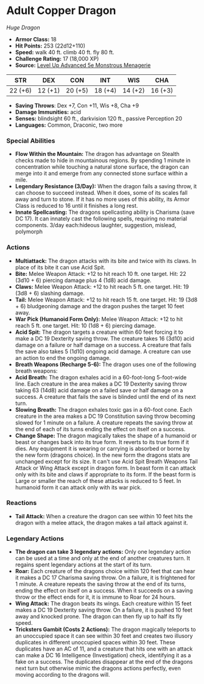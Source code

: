 # Adult Copper Dragon

*Huge* *Dragon*

- **Armor Class:** 18
- **Hit Points:** 253 (22d12+110)
- **Speed:** walk 40 ft. climb 40 ft. fly 80 ft.
- **Challenge Rating:** 17 (18,000 XP)
- **Source:** [Level Up Advanced 5e Monstrous Menagerie](https://www.levelup5e.com)

| STR | DEX | CON | INT | WIS | CHA |
| --- | --- | --- | --- | --- | --- |
| 22 (+6) | 12 (+1) | 20 (+5) | 18 (+4) | 14 (+2) | 16 (+3) |

- **Saving Throws**: Dex +7, Con +11, Wis +8, Cha +9
- **Damage Immunities:** acid
- **Senses:** blindsight 60 ft., darkvision 120 ft., passive Perception 20
- **Languages:** Common, Draconic, two more
### Special Abilities
- **Flow Within the Mountain:** The dragon has advantage on Stealth checks made to hide in mountainous regions. By spending 1 minute in concentration while touching a natural stone surface, the dragon can merge into it and emerge from any connected stone surface within a mile.
- **Legendary Resistance (3/Day):** When the dragon fails a saving throw, it can choose to succeed instead. When it does, some of its scales fall away and turn to stone. If it has no more uses of this ability, its Armor Class is reduced to 16 until it finishes a long rest.
- **Innate Spellcasting:** The dragons spellcasting ability is Charisma (save DC 17). It can innately cast the following spells, requiring no material components. 3/day each:hideous laughter, suggestion, mislead, polymorph
### Actions
- **Multiattack:** The dragon attacks with its bite and twice with its claws. In place of its bite  it can use Acid Spit.
- **Bite:** Melee Weapon Attack: +12 to hit  reach 10 ft.  one target. Hit: 22 (3d10 + 6) piercing damage plus 4 (1d8) acid damage.
- **Claws:** Melee Weapon Attack: +12 to hit  reach 5 ft.  one target. Hit: 19 (3d8 + 6) slashing damage.
- **Tail:** Melee Weapon Attack: +12 to hit  reach 15 ft.  one target. Hit: 19 (3d8 + 6) bludgeoning damage  and the dragon pushes the target 10 feet away.
- **War Pick (Humanoid Form Only):** Melee Weapon Attack: +12 to hit  reach 5 ft.  one target. Hit: 10 (1d8 + 6) piercing damage.
- **Acid Spit:** The dragon targets a creature within 60 feet  forcing it to make a DC 19 Dexterity saving throw. The creature takes 16 (3d10) acid damage on a failure or half damage on a success. A creature that fails the save also takes 5 (1d10) ongoing acid damage. A creature can use an action to end the ongoing damage.
- **Breath Weapons (Recharge 5-6):** The dragon uses one of the following breath weapons:
- **Acid Breath:** The dragon exhales acid in a 60-foot-long  5-foot-wide line. Each creature in the area makes a DC 19 Dexterity saving throw  taking 63 (14d8) acid damage on a failed save or half damage on a success. A creature that fails the save is blinded until the end of its next turn.
- **Slowing Breath:** The dragon exhales toxic gas in a 60-foot cone. Each creature in the area makes a DC 19 Constitution saving throw  becoming slowed for 1 minute on a failure. A creature repeats the saving throw at the end of each of its turns  ending the effect on itself on a success.
- **Change Shape:** The dragon magically takes the shape of a humanoid or beast  or changes back into its true form. It reverts to its true form if it dies. Any equipment it is wearing or carrying is absorbed or borne by the new form (dragons choice). In the new form  the dragons stats are unchanged except for its size. It can't use Acid Spit  Breath Weapons  Tail Attack  or Wing Attack except in dragon form. In beast form  it can attack only with its bite and claws  if appropriate to its form. If the beast form is Large or smaller  the reach of these attacks is reduced to 5 feet. In humanoid form  it can attack only with its war pick.
### Reactions
- **Tail Attack:** When a creature the dragon can see within 10 feet hits the dragon with a melee attack, the dragon makes a tail attack against it.


### Legendary Actions
- **The dragon can take 3 legendary actions:** Only one legendary action can be used at a time and only at the end of another creatures turn. It regains spent legendary actions at the start of its turn.
- **Roar:** Each creature of the dragons choice within 120 feet that can hear it makes a DC 17 Charisma saving throw. On a failure, it is frightened for 1 minute. A creature repeats the saving throw at the end of its turns, ending the effect on itself on a success. When it succeeds on a saving throw or the effect ends for it, it is immune to Roar for 24 hours.
- **Wing Attack:** The dragon beats its wings. Each creature within 15 feet makes a DC 19 Dexterity saving throw. On a failure, it is pushed 10 feet away and knocked prone. The dragon can then fly up to half its fly speed.
- **Tricksters Gambit (Costs 2 Actions):** The dragon magically teleports to an unoccupied space it can see within 30 feet and creates two illusory duplicates in different unoccupied spaces within 30 feet. These duplicates have an AC of 11, and a creature that hits one with an attack can make a DC 16 Intelligence (Investigation) check, identifying it as a fake on a success. The duplicates disappear at the end of the dragons next turn but otherwise mimic the dragons actions perfectly, even moving according to the dragons will.
